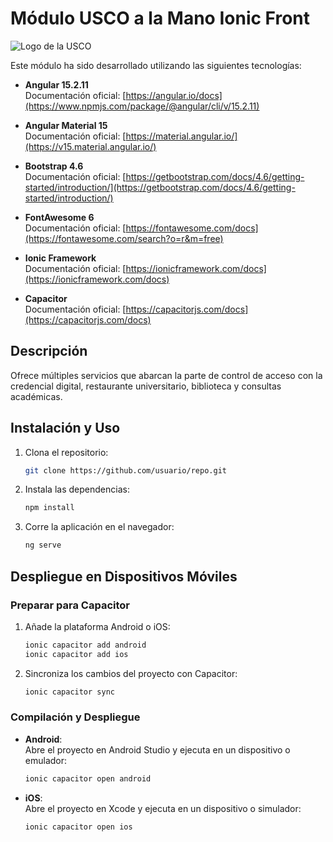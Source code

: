 # Módulo USCO a la Mano Ionic Front

![Logo de la USCO](https://www.usco.edu.co/imagen-institucional/logo/universidad-surcolombiana.png)

Este módulo ha sido desarrollado utilizando las siguientes tecnologías:

- **Angular 15.2.11**  
  Documentación oficial: [https://angular.io/docs](https://www.npmjs.com/package/@angular/cli/v/15.2.11)

- **Angular Material 15**  
  Documentación oficial: [https://material.angular.io/](https://v15.material.angular.io/)

- **Bootstrap 4.6**  
  Documentación oficial: [https://getbootstrap.com/docs/4.6/getting-started/introduction/](https://getbootstrap.com/docs/4.6/getting-started/introduction/)

- **FontAwesome 6**  
  Documentación oficial: [https://fontawesome.com/docs](https://fontawesome.com/search?o=r&m=free)

- **Ionic Framework**  
  Documentación oficial: [https://ionicframework.com/docs](https://ionicframework.com/docs)

- **Capacitor**  
  Documentación oficial: [https://capacitorjs.com/docs](https://capacitorjs.com/docs)

## Descripción

Ofrece múltiples servicios que abarcan la parte de control de acceso con la credencial digital, restaurante universitario, biblioteca y consultas académicas.

## Instalación y Uso

1. Clona el repositorio:

   ```bash
   git clone https://github.com/usuario/repo.git
   ```

2. Instala las dependencias:

   ```bash
   npm install
   ```

3. Corre la aplicación en el navegador:
   ```bash
   ng serve
   ```

## Despliegue en Dispositivos Móviles

### Preparar para Capacitor

1. Añade la plataforma Android o iOS:

   ```bash
   ionic capacitor add android
   ionic capacitor add ios
   ```

2. Sincroniza los cambios del proyecto con Capacitor:

   ```bash
   ionic capacitor sync
   ```

### Compilación y Despliegue

- **Android**:  
  Abre el proyecto en Android Studio y ejecuta en un dispositivo o emulador:

   ```bash
   ionic capacitor open android
   ```

- **iOS**:  
  Abre el proyecto en Xcode y ejecuta en un dispositivo o simulador:

   ```bash
   ionic capacitor open ios
   ```
